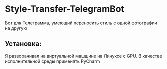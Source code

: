 # Style-Transfer-TelegramBot
Бот для Телеграмма, умеющий переносить стиль с одной фотографии на другую

## Установка: 
Я разворачивал на виртуальной машшине на Линуксе с GPU. 
В качестве исполнительной среды применять PyCharm
